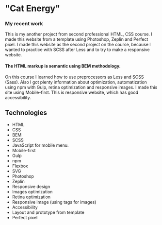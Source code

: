 # "Cat Energy"
### My recent work
This is my another project from second professional HTML, CSS course. I made this website from a template using Photoshop, Zeplin and Perfect pixel. I made this website as the second project on the course, because I wanted to practice with SCSS after Less and to try to make a responsive website.
#### The HTML markup is semantic using BEM methodology.
On this course I learned how to use preprocessors as Less and SCSS (Sass). Also I got plenty information about optimization, automatization using npm with Gulp, retina optimization and responsive images. I made this site using Mobile-first.
This is responsive website, which has good accessibility.
## Technologies
- HTML
- CSS
- BEM
- SCSS
- JavaScript for mobile menu.
- Mobile-first
- Gulp
- npm
- Flexbox
- SVG
- Photoshop
- Zeplin
- Responsive design
- Images optimization
- Retina optimization
- Responsive image (using <picture> tags for images)
- Accessibility
- Layout and prototype from template
- Perfect pixel
